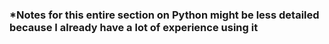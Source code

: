 ### *Notes for this entire section on Python might be less detailed because I already have a lot of experience using it